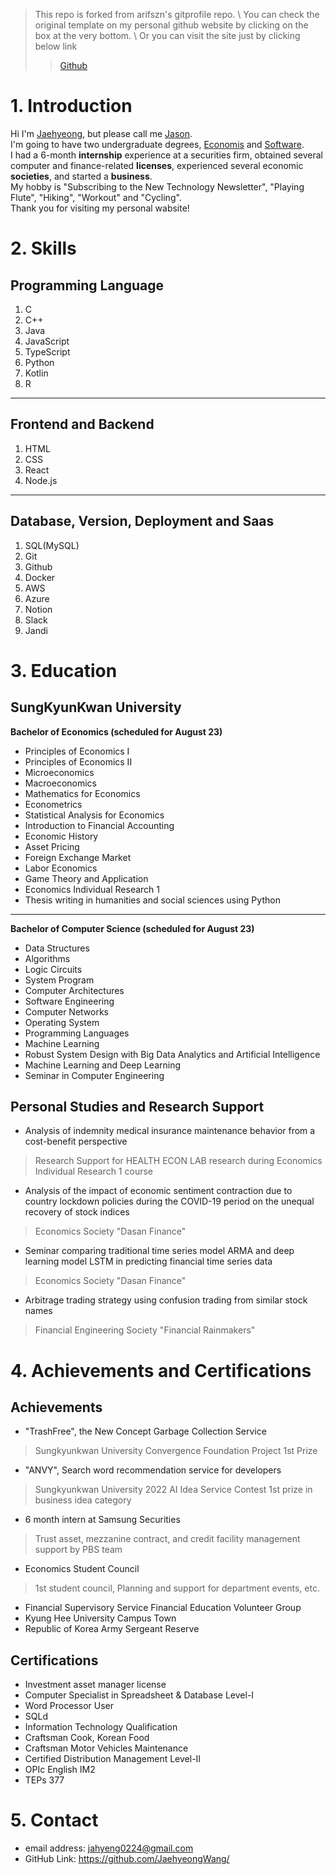 > This repo is forked from arifszn's gitprofile repo. \ You can check the original template on my personal github website by clicking on the box at the very bottom. \ Or you can visit the site just by clicking below link
>> [Github](https://github.com/arifszn/gitprofile)

# 1. Introduction
Hi I'm <u>Jaehyeong</u>, but please call me <u>Jason</u>. \
I'm going to have two undergraduate degrees, <u>Economis</u> and <u>Software</u>. \
I had a 6-month __internship__ experience at a securities firm, obtained several computer and finance-related __licenses__, experienced several economic __societies__, and started a __business__. \
My hobby is "Subscribing to the New Technology Newsletter", "Playing Flute", "Hiking", "Workout" and "Cycling". \
Thank you for visiting my personal wabsite!


# 2. Skills
## Programming Language
1. C
2. C++
3. Java
4. JavaScript
5. TypeScript
6. Python
7. Kotlin
8. R 

---

## Frontend and Backend
1. HTML
2. CSS
3. React
4. Node.js

---

## Database, Version, Deployment and Saas
1. SQL(MySQL)
2. Git
3. Github
4. Docker
5. AWS
6. Azure
7. Notion
8. Slack
9. Jandi

# 3. Education
## SungKyunKwan University
__Bachelor of Economics (scheduled for August 23)__
* Principles of Economics I
* Principles of Economics II
* Microeconomics
* Macroeconomics
* Mathematics for Economics
* Econometrics
* Statistical Analysis for Economics
* Introduction to Financial Accounting
* Economic History
* Asset Pricing
* Foreign Exchange Market
* Labor Economics
* Game Theory and Application
* Economics Individual Research 1
* Thesis writing in humanities and social sciences using Python

---

__Bachelor of Computer Science (scheduled for August 23)__
* Data Structures
* Algorithms
* Logic Circuits
* System Program
* Computer Architectures
* Software Engineering
* Computer Networks
* Operating System
* Programming Languages
* Machine Learning
* Robust System Design with Big Data Analytics and Artificial Intelligence
* Machine Learning and Deep Learning
* Seminar in Computer Engineering

## Personal Studies and Research Support
* Analysis of indemnity medical insurance maintenance behavior from a cost-benefit perspective
> Research Support for HEALTH ECON LAB research during Economics Individual Research 1 course
* Analysis of the impact of economic sentiment contraction due to country lockdown policies during the COVID-19 period on the unequal recovery of stock indices
> Economics Society "Dasan Finance"
* Seminar comparing traditional time series model ARMA and deep learning model LSTM in predicting financial time series data
> Economics Society "Dasan Finance"
* Arbitrage trading strategy using confusion trading from similar stock names
> Financial Engineering Society "Financial Rainmakers"

# 4. Achievements and Certifications
## Achievements
* "TrashFree", the New Concept Garbage Collection Service
> Sungkyunkwan University Convergence Foundation Project 1st Prize
* "ANVY", Search word recommendation service for developers
> Sungkyunkwan University 2022 AI Idea Service Contest 1st prize in business idea category
* 6 month intern at Samsung Securities
> Trust asset, mezzanine contract, and credit facility management support by PBS team
* Economics Student Council
> 1st student council, Planning and support for department events, etc.
* Financial Supervisory Service Financial Education Volunteer Group
* Kyung Hee University Campus Town
* Republic of Korea Army Sergeant Reserve

## Certifications
* Investment asset manager license
* Computer Specialist in Spreadsheet & Database Level-I
* Word Processor User
* SQLd
* Information Technology Qualification
* Craftsman Cook, Korean Food
* Craftsman Motor Vehicles Maintenance
* Certified Distribution Management Level-II
* OPIc English IM2
* TEPs 377

# 5. Contact
* email address: jahyeng0224@gmail.com
* GitHub Link: https://github.com/JaehyeongWang/